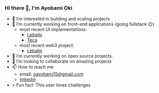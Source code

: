 ### Hi there 👋, I'm Ayobami Oki

- 👀 I’m interested in building and scaling projects
- 🔭 I’m currently working on front-end applications (going fullstack 😉)
  - most recent UI implementations:
    - [Leballo](https://xlassix.github.io/Leballo/)
    - [Teca](https://xlassix.github.io/Teca/)
  - most recent web3 project:
    - [Leballo](https://Leballo-35545.web.app/)
- 🌱 I’m currently working on open source projects.
- 👯 I’m looking to collaborate on amazing projects
- 📫 How to reach me
  - email: oayobami15@gmail.com
  - [linkedin](https://www.linkedin.com/in/xlassix/)
- ⚡ Fun fact: This user loves challenges
